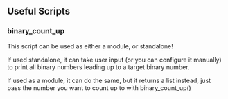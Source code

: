 ## Useful Scripts

### binary_count_up

This script can be used as either a module, or standalone!

If used standalone, it can take user input (or you can configure it manually) to print all binary numbers leading up to a target binary number.

If used as a module, it can do the same, but it returns a list instead, just pass the number you want to count up to with binary_count_up()